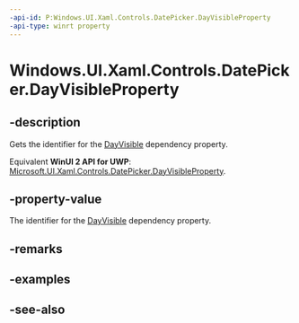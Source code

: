 ```yaml
---
-api-id: P:Windows.UI.Xaml.Controls.DatePicker.DayVisibleProperty
-api-type: winrt property
---
```


<!-- Property syntax
public Windows.UI.Xaml.DependencyProperty DayVisibleProperty { get; }
-->

# Windows.UI.Xaml.Controls.DatePicker.DayVisibleProperty

## -description
Gets the identifier for the [DayVisible](datepicker_dayvisible.md) dependency property.

Equivalent **WinUI 2 API for UWP**: [Microsoft.UI.Xaml.Controls.DatePicker.DayVisibleProperty](/windows/winui/api/microsoft.ui.xaml.controls.datepicker.dayvisibleproperty).

## -property-value
The identifier for the [DayVisible](datepicker_dayvisible.md) dependency property.

## -remarks

## -examples

## -see-also

